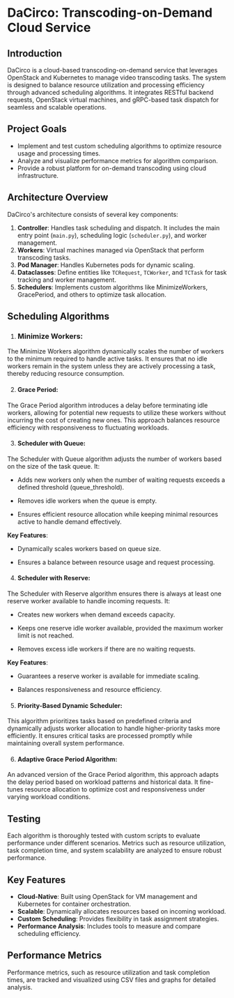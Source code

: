 # DaCirco: Transcoding-on-Demand Cloud Service

## Introduction
DaCirco is a cloud-based transcoding-on-demand service that leverages OpenStack and Kubernetes to manage video transcoding tasks. The system is designed to balance resource utilization and processing efficiency through advanced scheduling algorithms. It integrates RESTful backend requests, OpenStack virtual machines, and gRPC-based task dispatch for seamless and scalable operations.

## Project Goals
- Implement and test custom scheduling algorithms to optimize resource usage and processing times.
- Analyze and visualize performance metrics for algorithm comparison.
- Provide a robust platform for on-demand transcoding using cloud infrastructure.

## Architecture Overview
DaCirco's architecture consists of several key components:
1. **Controller**: Handles task scheduling and dispatch. It includes the main entry point (`main.py`), scheduling logic (`scheduler.py`), and worker management.
2. **Workers**: Virtual machines managed via OpenStack that perform transcoding tasks.
3. **Pod Manager**: Handles Kubernetes pods for dynamic scaling.
4. **Dataclasses**: Define entities like `TCRequest`, `TCWorker`, and `TCTask` for task tracking and worker management.
5. **Schedulers**: Implements custom algorithms like MinimizeWorkers, GracePeriod, and others to optimize task allocation.

## Scheduling Algorithms

1. ### Minimize Workers:

The Minimize Workers algorithm dynamically scales the number of workers to the minimum required to handle active tasks. It ensures that no idle workers remain in the system unless they are actively processing a task, thereby reducing resource consumption.

2. #### Grace Period:

The Grace Period algorithm introduces a delay before terminating idle workers, allowing for potential new requests to utilize these workers without incurring the cost of creating new ones. This approach balances resource efficiency with responsiveness to fluctuating workloads.

3. #### Scheduler with Queue:

The Scheduler with Queue algorithm adjusts the number of workers based on the size of the task queue. It:

- Adds new workers only when the number of waiting requests exceeds a defined threshold (queue_threshold).

- Removes idle workers when the queue is empty.

- Ensures efficient resource allocation while keeping minimal resources active to handle demand effectively.

**Key Features**:

- Dynamically scales workers based on queue size.

- Ensures a balance between resource usage and request processing.

4. #### Scheduler with Reserve:

The Scheduler with Reserve algorithm ensures there is always at least one reserve worker available to handle incoming requests. It:

- Creates new workers when demand exceeds capacity.

- Keeps one reserve idle worker available, provided the maximum worker limit is not reached.

- Removes excess idle workers if there are no waiting requests.

**Key Features**:

- Guarantees a reserve worker is available for immediate scaling.

- Balances responsiveness and resource efficiency.

5. #### Priority-Based Dynamic Scheduler:

This algorithm prioritizes tasks based on predefined criteria and dynamically adjusts worker allocation to handle higher-priority tasks more efficiently. It ensures critical tasks are processed promptly while maintaining overall system performance.

6. #### Adaptive Grace Period Algorithm:

An advanced version of the Grace Period algorithm, this approach adapts the delay period based on workload patterns and historical data. It fine-tunes resource allocation to optimize cost and responsiveness under varying workload conditions.

## Testing

Each algorithm is thoroughly tested with custom scripts to evaluate performance under different scenarios. Metrics such as resource utilization, task completion time, and system scalability are analyzed to ensure robust performance.



## Key Features
- **Cloud-Native**: Built using OpenStack for VM management and Kubernetes for container orchestration.
- **Scalable**: Dynamically allocates resources based on incoming workload.
- **Custom Scheduling**: Provides flexibility in task assignment strategies.
- **Performance Analysis**: Includes tools to measure and compare scheduling efficiency.

## Performance Metrics
Performance metrics, such as resource utilization and task completion times, are tracked and visualized using CSV files and graphs for detailed analysis.

